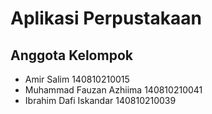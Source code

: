 # Aplikasi Perpustakaan

## Anggota Kelompok
* Amir Salim                     140810210015
* Muhammad Fauzan Azhiima        140810210041
* Ibrahim Dafi Iskandar          140810210039
